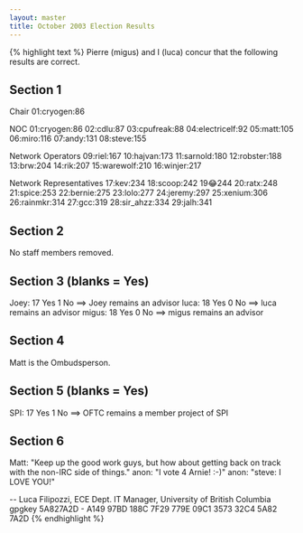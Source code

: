 ```yaml
---
layout: master
title: October 2003 Election Results
---
```

{% highlight text %}
Pierre (migus) and I (luca) concur that the following results are correct.

Section 1
---------
 Chair
  01:cryogen:86

 NOC
  01:cryogen:86
  02:cdlu:87
  03:cpufreak:88
  04:electricelf:92
  05:matt:105
  06:miro:116
  07:andy:131
  08:steve:155

 Network Operators
  09:riel:167
  10:hajvan:173
  11:sarnold:180
  12:robster:188
  13:brw:204
  14:rik:207
  15:warewolf:210
  16:winjer:217
 
 Network Representatives
  17:kev:234
  18:scoop:242
  19:joy:244
  20:ratx:248
  21:spice:253
  22:bernie:275
  23:lolo:277
  24:jeremy:297
  25:xenium:306
  26:rainmkr:314
  27:gcc:319
  28:sir_ahzz:334
  29:jalh:341

Section 2
---------
  No staff members removed.

Section 3 (blanks = Yes)
---------
  Joey:  17 Yes 1 No ==> Joey remains an advisor
  luca:  18 Yes 0 No ==> luca remains an advisor
  migus: 18 Yes 0 No ==> migus remains an advisor

Section 4
---------
  Matt is the Ombudsperson.

Section 5 (blanks = Yes)
---------
  SPI:  17 Yes 1 No ==> OFTC remains a member project of SPI

Section 6
---------
Matt:  "Keep up the good work guys, but how about getting back on
        track with the non-IRC side of things."
anon:  "I vote 4 Arnie! :-)"
anon:  "steve: I LOVE YOU!"

-- 
Luca Filipozzi, ECE Dept. IT Manager, University of British Columbia
gpgkey 5A827A2D - A149 97BD 188C 7F29 779E  09C1 3573 32C4 5A82 7A2D
{% endhighlight %}

